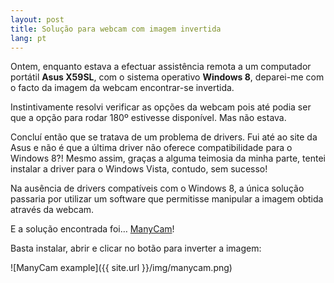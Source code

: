 ```yaml
---
layout: post
title: Solução para webcam com imagem invertida
lang: pt
---
```


Ontem, enquanto estava a efectuar assistência remota a um computador portátil <strong>Asus X59SL</strong>, com o sistema operativo <strong>Windows 8</strong>, deparei-me com o facto da imagem da webcam encontrar-se invertida.

Instintivamente resolvi verificar as opções da webcam pois até podia ser que a opção para rodar 180º estivesse disponível. Mas não estava.

Concluí então que se tratava de um problema de drivers. Fui até ao site da Asus e não é que a última driver não oferece compatibilidade para o Windows 8?! Mesmo assim, graças a alguma teimosia da minha parte, tentei instalar a driver para o Windows Vista, contudo, sem sucesso!

Na ausência de drivers compatíveis com o Windows 8, a única solução passaria por utilizar um software que permitisse manipular a imagem obtida através da webcam.

E a solução encontrada foi… [ManyCam](http://en.wikipedia.org/wiki/ManyCam)!

Basta instalar, abrir e clicar no botão para inverter a imagem:

![ManyCam example]({{ site.url }}/img/manycam.png)
